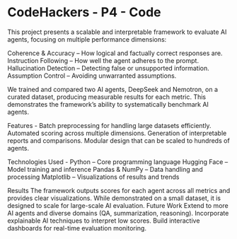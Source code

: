 # CodeHackers - P4 - Code

This project presents a scalable and interpretable framework to evaluate AI agents, focusing on multiple performance dimensions:


Coherence & Accuracy – How logical and factually correct responses are.
Instruction Following – How well the agent adheres to the prompt.
Hallucination Detection – Detecting false or unsupported information.
Assumption Control – Avoiding unwarranted assumptions.


We trained and compared two AI agents, DeepSeek and Nemotron, on a curated dataset, producing measurable results for each metric. This demonstrates the framework’s ability to systematically benchmark AI agents.


Features - 
Batch preprocessing for handling large datasets efficiently.
Automated scoring across multiple dimensions.
Generation of interpretable reports and comparisons.
Modular design that can be scaled to hundreds of agents.


Technologies Used -
Python – Core programming language
Hugging Face – Model training and inference
Pandas & NumPy – Data handling and processing
Matplotlib – Visualizations of results and trends


Results
The framework outputs scores for each agent across all metrics and provides clear visualizations. While demonstrated on a small dataset, it is designed to scale for large-scale AI evaluation.
Future Work
Extend to more AI agents and diverse domains (QA, summarization, reasoning).
Incorporate explainable AI techniques to interpret low scores.
Build interactive dashboards for real-time evaluation monitoring.
